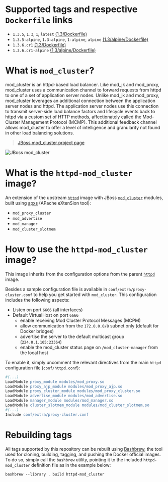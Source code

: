 # Supported tags and respective `Dockerfile` links

* `1.3.5`, `1.3`, `1`, `latest` [(1.3/Dockerfile)][dockerfile]
* `1.3.5-alpine`, `1.3-alpine`, `1-alpine`, `alpine` [(1.3/alpine/Dockerfile)][dockerfile-alpine]
* `1.3.6.cr1` [(1.3/Dockerfile)][dockerfile-unstable]
* `1.3.6.cr1-alpine` [(1.3/alpine/Dockerfile)][dockerfile-alpine-unstable]

# What is `mod_cluster`?

mod_cluster is an httpd-based load balancer. Like mod_jk and mod_proxy, mod_cluster uses a communication channel to forward requests from httpd to one of a set of application server nodes. Unlike mod_jk and mod_proxy, mod_cluster leverages an additional connection between the application server nodes and httpd. The application server nodes use this connection to transmit server-side load balance factors and lifecycle events back to httpd via a custom set of HTTP methods, affectionately called the Mod-Cluster Management Protocol (MCMP). This additional feedback channel allows mod_cluster to offer a level of intelligence and granularity not found in other load balancing solutions.

> [JBoss mod_cluster project page][mod_cluster]

![JBoss mod_cluster][banner]

# What is the `httpd-mod_cluster` image?

An extension of the upstream [`httpd`][docker-httpd] image with JBoss [`mod_cluster`][mod_cluster] modules, built using [apxs][apxs] (APache eXtenSion tool):
* `mod_proxy_cluster`
* `mod_advertise`
* `mod_manager`
* `mod_cluster_slotmem`

# How to use the `httpd-mod_cluster` image?

This image inherits from the configuration options from the parent [`httpd`][docker-httpd] image.

Besides a sample configuration file is available in `conf/extra/proxy-cluster.conf` to help you get started with `mod_cluster`. This configuration includes the following aspects:
* Listen on port `6666` (all interfaces)
* Default VirtualHost on port `6666`
  * enable receiving Mod Cluster Protocol Messages (MCPM)
  * allow communication from the `172.0.0.0/8` subnet only (default for Docker bridges)
  * advertise the server to the default multicast group (`224.0.1.105:23364`)
  * enable the mod_cluster status page on `/mod_cluster-manager` from the local host

To enable it, simply uncomment the relevant directives from the main `httpd` configuration file (`conf/httpd.conf`):
```apache
#(...)
LoadModule proxy_module modules/mod_proxy.so
LoadModule proxy_ajp_module modules/mod_proxy_ajp.so
LoadModule proxy_cluster_module modules/mod_proxy_cluster.so
LoadModule advertise_module modules/mod_advertise.so
LoadModule manager_module modules/mod_manager.so
LoadModule cluster_slotmem_module modules/mod_cluster_slotmem.so
#(...)
Include conf/extra/proxy-cluster.conf
```

# Rebuilding tags

All tags supported by this repository can be rebuilt using [Bashbrew][bashbrew], the tool used for cloning, building, tagging, and pushing the Docker official images. To do so, simply call the `bashbrew` utility, pointing it to the included `httpd-mod_cluster` definition file as in the example below:
```
bashbrew --library . build httpd-mod_cluster
```


[dockerfile]: https://github.com/antoineco/httpd-mod_cluster/blob/d6e36adf2fc5b28e41033992f458140a21efa4ae/1.3/Dockerfile
[dockerfile-alpine]: https://github.com/antoineco/httpd-mod_cluster/blob/d6e36adf2fc5b28e41033992f458140a21efa4ae/1.3/alpine/Dockerfile
[dockerfile-unstable]: https://github.com/antoineco/httpd-mod_cluster/blob/master/1.3/Dockerfile
[dockerfile-alpine-unstable]: https://github.com/antoineco/httpd-mod_cluster/blob/master/1.3/alpine/Dockerfile
[banner]: https://raw.githubusercontent.com/antoineco/httpd-mod_cluster/master/modcluster_banner_r1v2.png
[docker-httpd]: https://hub.docker.com/_/httpd/
[mod_cluster]: http://modcluster.io/
[apxs]: https://httpd.apache.org/docs/2.4/programs/apxs.html
[bashbrew]: https://github.com/docker-library/official-images/blob/master/bashbrew/README.md
